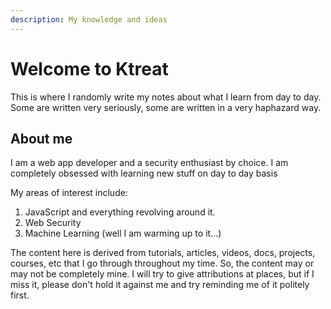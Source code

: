 ```yaml
---
description: My knowledge and ideas
---
```


# Welcome to Ktreat

This is where I randomly write my notes about what I learn from day to day. Some are written very seriously, some are written in a very haphazard way.

## About me
I am a web app developer and a security enthusiast by choice. I am completely obsessed with learning new stuff on day to day basis 

My areas of interest include:

1. JavaScript and everything revolving around it.
2. Web Security
3. Machine Learning (well I am warming up to it...)

The content here is derived from tutorials, articles, videos, docs, projects, courses, etc that I go through throughout my time. So, the content may or may not be completely mine. I will try to give attributions at places, but if I miss it, please don't hold it against me and try reminding me of it politely first.